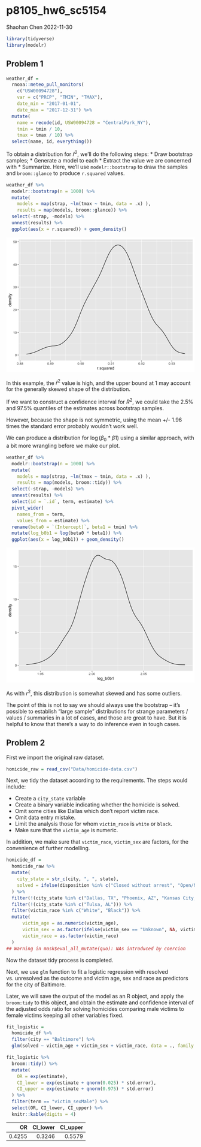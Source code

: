 p8105_hw6_sc5154
================
Shaohan Chen
2022-11-30

``` r
library(tidyverse)
library(modelr)
```

## Problem 1

``` r
weather_df = 
  rnoaa::meteo_pull_monitors(
    c("USW00094728"),
    var = c("PRCP", "TMIN", "TMAX"), 
    date_min = "2017-01-01",
    date_max = "2017-12-31") %>%
  mutate(
    name = recode(id, USW00094728 = "CentralPark_NY"),
    tmin = tmin / 10,
    tmax = tmax / 10) %>%
  select(name, id, everything())
```

To obtain a distribution for $\hat{r}^2$, we’ll do the following steps:
\* Draw bootstrap samples; \* Generate a model to each \* Extract the
value we are concerned with \* Summarize. Here, we’ll use
`modelr::bootstrap` to draw the samples and `broom::glance` to produce
`r.squared` values.

``` r
weather_df %>% 
  modelr::bootstrap(n = 1000) %>% 
  mutate(
    models = map(strap, ~lm(tmax ~ tmin, data = .x) ),
    results = map(models, broom::glance)) %>% 
  select(-strap, -models) %>% 
  unnest(results) %>% 
  ggplot(aes(x = r.squared)) + geom_density()
```

![](p8105_hw6_sc5154_files/figure-gfm/unnamed-chunk-3-1.png)<!-- -->

In this example, the $\hat{r}^2$ value is high, and the upper bound at 1
may account for the generally skewed shape of the distribution.

If we want to construct a confidence interval for $R^2$, we could take
the 2.5% and 97.5% quantiles of the estimates across bootstrap samples.

However, because the shape is not symmetric, using the mean +/- 1.96
times the standard error probably wouldn’t work well.

We can produce a distribution for $\log(\beta_0 * \beta1)$ using a
similar approach, with a bit more wrangling before we make our plot.

``` r
weather_df %>% 
  modelr::bootstrap(n = 1000) %>% 
  mutate(
    models = map(strap, ~lm(tmax ~ tmin, data = .x) ),
    results = map(models, broom::tidy)) %>% 
  select(-strap, -models) %>% 
  unnest(results) %>% 
  select(id = `.id`, term, estimate) %>% 
  pivot_wider(
    names_from = term, 
    values_from = estimate) %>% 
  rename(beta0 = `(Intercept)`, beta1 = tmin) %>% 
  mutate(log_b0b1 = log(beta0 * beta1)) %>% 
  ggplot(aes(x = log_b0b1)) + geom_density()
```

![](p8105_hw6_sc5154_files/figure-gfm/unnamed-chunk-4-1.png)<!-- -->

As with $r^2$, this distribution is somewhat skewed and has some
outliers.

The point of this is not to say we should always use the bootstrap –
it’s possible to establish “large sample” distributions for strange
parameters / values / summaries in a lot of cases, and those are great
to have. But it is helpful to know that there’s a way to do inference
even in tough cases.

## Problem 2

First we import the original raw dataset.

``` r
homicide_raw = read_csv("Data/homicide-data.csv")
```

Next, we tidy the dataset according to the requirements. The steps would
include:

-   Create a `city_state` variable
-   Create a binary variable indicating whether the homicide is solved.
-   Omit some cities like Dallas which don’t report victim race.
-   Omit data entry mistake.
-   Limit the analysis those for whom `victim_race` is `white` or
    `black`.
-   Make sure that the `victim_age` is numeric.

In addition, we make sure that `victim_race`, `victim_sex` are factors,
for the convenience of further modelling.

``` r
homicide_df = 
  homicide_raw %>%
  mutate(
    city_state = str_c(city, ", ", state),
    solved = ifelse(disposition %in% c("Closed without arrest", "Open/No arrest"), FALSE, TRUE)
  ) %>%
  filter(!(city_state %in% c("Dallas, TX", "Phoenix, AZ", "Kansas City, MO", "Tulsa, AL"))) %>%
  filter(!(city_state %in% c("Tulsa, AL"))) %>%
  filter(victim_race %in% c("White", "Black")) %>%
  mutate(
      victim_age = as.numeric(victim_age),
      victim_sex = as.factor(ifelse(victim_sex == "Unknown", NA, victim_sex)),
      victim_race = as.factor(victim_race)
  )
## Warning in mask$eval_all_mutate(quo): NAs introduced by coercion
```

Now the dataset tidy process is completed.

Next, we use `glm` function to fit a logistic regression with resolved
vs. unresolved as the outcome and victim age, sex and race as predictors
for the city of Baltimore.

Later, we will save the output of the model as an R object, and apply
the `broom:tidy` to this object, and obtain the estimate and confidence
interval of the adjusted odds ratio for solving homicides comparing male
victims to female victims keeping all other variables fixed.

``` r
fit_logistic = 
  homicide_df %>%
  filter(city == "Baltimore") %>%
  glm(solved ~ victim_age + victim_sex + victim_race, data = ., family = binomial())
```

``` r
fit_logistic %>%
  broom::tidy() %>%
  mutate(
    OR = exp(estimate),
    CI_lower = exp(estimate + qnorm(0.025) * std.error),
    CI_upper = exp(estimate + qnorm(0.975) * std.error)
  ) %>%
  filter(term == "victim_sexMale") %>%
  select(OR, CI_lower, CI_upper) %>%
  knitr::kable(digits = 4)
```

|     OR | CI_lower | CI_upper |
|-------:|---------:|---------:|
| 0.4255 |   0.3246 |   0.5579 |
